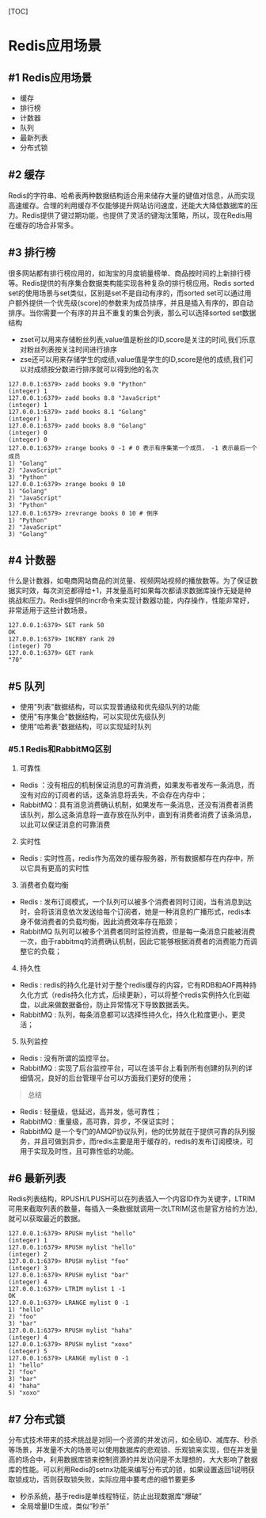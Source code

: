 [TOC]

# Redis应用场景


## #1 Redis应用场景

- 缓存
- 排行榜
- 计数器
- 队列
- 最新列表
- 分布式锁


## #2 缓存

Redis的字符串、哈希表两种数据结构适合用来储存大量的键值对信息，从而实现高速缓存。合理的利用缓存不仅能够提升网站访问速度，还能大大降低数据库的压力。Redis提供了键过期功能，也提供了灵活的键淘汰策略，所以，现在Redis用在缓存的场合非常多。

## #3 排行榜

很多网站都有排行榜应用的，如淘宝的月度销量榜单、商品按时间的上新排行榜等。Redis提供的有序集合数据类构能实现各种复杂的排行榜应用。Redis sorted set的使用场景与set类似，区别是set不是自动有序的，而sorted set可以通过用户额外提供一个优先级(score)的参数来为成员排序，并且是插入有序的，即自动排序。当你需要一个有序的并且不重复的集合列表，那么可以选择sorted set数据结构

- zset可以用来存储粉丝列表,value值是粉丝的ID,score是关注的时间,我们乐意对粉丝列表按关注时间进行排序
- zse还可以用来存储学生的成绩,value值是学生的ID,score是他的成绩,我们可以对成绩按分数进行排序就可以得到他的名次


```
127.0.0.1:6379> zadd books 9.0 "Python"
(integer) 1
127.0.0.1:6379> zadd books 8.8 "JavaScript"
(integer) 1
127.0.0.1:6379> zadd books 8.1 "Golang"
(integer) 1
127.0.0.1:6379> zadd books 8.0 "Golang"
(integer) 0
(integer) 0
127.0.0.1:6379> zrange books 0 -1 # 0 表示有序集第一个成员， -1 表示最后一个成员
1) "Golang"
2) "JavaScript"
3) "Python"
127.0.0.1:6379> zrange books 0 10
1) "Golang"
2) "JavaScript"
3) "Python"
127.0.0.1:6379> zrevrange books 0 10 # 倒序
1) "Python"
2) "JavaScript"
3) "Golang"
```

## #4 计数器

什么是计数器，如电商网站商品的浏览量、视频网站视频的播放数等。为了保证数据实时效，每次浏览都得给+1，并发量高时如果每次都请求数据库操作无疑是种挑战和压力。Redis提供的incr命令来实现计数器功能，内存操作，性能非常好，非常适用于这些计数场景。


```
127.0.0.1:6379> SET rank 50
OK
127.0.0.1:6379> INCRBY rank 20
(integer) 70
127.0.0.1:6379> GET rank
"70"
```

## #5 队列

- 使用"列表"数据结构，可以实现普通级和优先级队列的功能
- 使用"有序集合"数据结构，可以实现优先级队列
- 使用"哈希表"数据结构，可以实现延时队列

### #5.1 Redis和RabbitMQ区别

1. 可靠性

- Redis ：没有相应的机制保证消息的可靠消费，如果发布者发布一条消息，而没有对应的订阅者的话，这条消息将丢失，不会存在内存中；
- RabbitMQ：具有消息消费确认机制，如果发布一条消息，还没有消费者消费该队列，那么这条消息将一直存放在队列中，直到有消费者消费了该条消息，以此可以保证消息的可靠消费

2. 实时性

- Redis : 实时性高，redis作为高效的缓存服务器，所有数据都存在内存中，所以它具有更高的实时性

3. 消费者负载均衡

- Redis : 发布订阅模式，一个队列可以被多个消费者同时订阅，当有消息到达时，会将该消息依次发送给每个订阅者，她是一种消息的广播形式，redis本身不做消费者的负载均衡，因此消费效率存在瓶颈；
- RabbitMQ 队列可以被多个消费者同时监控消费，但是每一条消息只能被消费一次，由于rabbitmq的消费确认机制，因此它能够根据消费者的消费能力而调整它的负载；

4. 持久性

- Redis : redis的持久化是针对于整个redis缓存的内容，它有RDB和AOF两种持久化方式（redis持久化方式，后续更新），可以将整个redis实例持久化到磁盘，以此来做数据备份，防止异常情况下导致数据丢失。
- RabbitMQ : 队列，每条消息都可以选择性持久化，持久化粒度更小，更灵活；

5. 队列监控

- Redis : 没有所谓的监控平台。
- RabbitMQ : 实现了后台监控平台，可以在该平台上看到所有创建的队列的详细情况，良好的后台管理平台可以方面我们更好的使用；

> 总结

- Redis : 轻量级，低延迟，高并发，低可靠性；
- RabbitMQ : 重量级，高可靠，异步，不保证实时；
- RabbitMQ 是一个专门的AMQP协议队列，他的优势就在于提供可靠的队列服务，并且可做到异步，而redis主要是用于缓存的，redis的发布订阅模块，可用于实现及时性，且可靠性低的功能。






## #6 最新列表

Redis列表结构，RPUSH/LPUSH可以在列表插入一个内容ID作为关键字，LTRIM可用来截取列表的数量，每插入一条数据就调用一次LTRIM(这也是官方给的方法),就可以获取最近的数据。


```
127.0.0.1:6379> RPUSH mylist "hello"
(integer) 1
127.0.0.1:6379> RPUSH mylist "hello"
(integer) 2
127.0.0.1:6379> RPUSH mylist "foo"
(integer) 3
127.0.0.1:6379> RPUSH mylist "bar"
(integer) 4
127.0.0.1:6379> LTRIM mylist 1 -1
OK
127.0.0.1:6379> LRANGE mylist 0 -1
1) "hello"
2) "foo"
3) "bar"
127.0.0.1:6379> RPUSH mylist "haha"
(integer) 4
127.0.0.1:6379> RPUSH mylist "xoxo"
(integer) 5
127.0.0.1:6379> LRANGE mylist 0 -1
1) "hello"
2) "foo"
3) "bar"
4) "haha"
5) "xoxo"
```

## #7 分布式锁

分布式技术带来的技术挑战是对同一个资源的并发访问，如全局ID、减库存、秒杀等场景，并发量不大的场景可以使用数据库的悲观锁、乐观锁来实现，但在并发量高的场合中，利用数据库锁来控制资源的并发访问是不太理想的，大大影响了数据库的性能。可以利用Redis的setnx功能来编写分布式的锁，如果设置返回1说明获取锁成功，否则获取锁失败，实际应用中要考虑的细节要更多

- 秒杀系统，基于redis是单线程特征，防止出现数据库“爆破”
- 全局增量ID生成，类似“秒杀”





